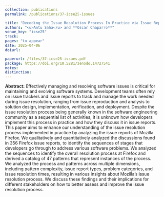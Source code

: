 ```yaml
---
collection: publications
permalink: /publications/37-icse25-issues

title: "Decoding the Issue Resolution Process In Practice via Issue Report Analysis: A Case Study of Firefox"
authors: "<u>Antu Saha</u> and **Oscar Chaparro**"
venue_key: "icse25"
track: 
pages: "to appear"
date: 2025-04-06
doiurl: 

paperurl: /files/37-icse25-issues.pdf
package: https://doi.org/10.5281/zenodo.14727541
notes: 
distinction: 
---
```


**Abstract:** Effectively managing and resolving software issues is critical for maintaining and evolving software systems. Development teams often rely on issue trackers and issue reports to track and manage the work needed during issue resolution, ranging from issue reproduction and analysis to solution design, implementation, verification, and deployment. Despite the issue resolution process being generally known in the software engineering community as a sequential list of activities, it is unknown how developers implement this process in practice and how they discuss it in issue reports. This paper aims to enhance our understanding of the issue resolution process implemented in practice by analyzing the issue reports of Mozilla Firefox. We qualitatively and quantitatively analyzed the discussions found in 356 Firefox issue reports, to identify the sequences of stages that developers go through to address various software problems. We analyzed the sequences to identify the overall resolution process at Firefox and derived a catalog of 47 patterns that represent instances of the process. We analyzed the process and patterns across multiple dimensions, including pattern complexity, issue report types, problem categories, and issue resolution times, resulting in various insights about Mozilla’s issue resolution process. We discuss these findings and their implications for different stakeholders on how to better assess and improve the issue resolution process.

